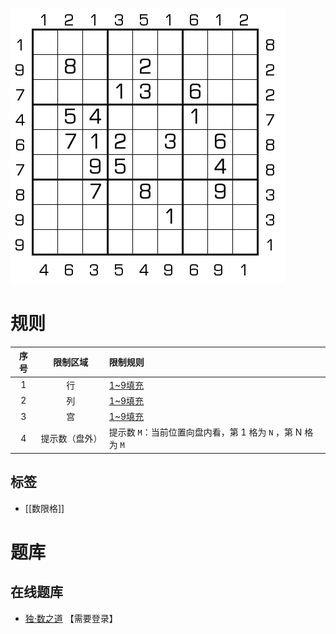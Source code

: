 ![](../../../images/sudoku/房间号数独.png)

# 规则
| 序号  |  限制区域   | 限制规则                                    |
|:---:|:-------:|:----------------------------------------|
|  1  |    行    | [1~9填充]                                 |
|  2  |    列    | [1~9填充]                                 |
|  3  |    宫    | [1~9填充]                                 |
|  4  | 提示数（盘外） | 提示数 `M`：当前位置向盘内看，第 1 格为 `N` ，第 N 格为 `M` |

## 标签

- [[数限格]]

# 题库

## 在线题库
- [独·数之道](http://www.sudokufans.org.cn/lx/game.index.php?type=mm3) 【需要登录】

[1~9填充]: ../../../rules.md#1to9填充
